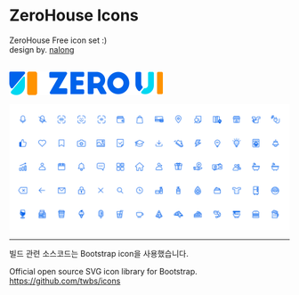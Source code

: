 # ZeroHouse Icons

ZeroHouse Free icon set :)<br/>
design by. <a href="https://nalong.studio/" target="_blank">nalong</a>
<br/><br/>

![ZeroUI Logo](.github/zeroui.png)

![preview](.github/preview.png)

---

빌드 관련 소스코드는 Bootstrap icon을 사용했습니다.

Official open source SVG icon library for Bootstrap.<br />
https://github.com/twbs/icons